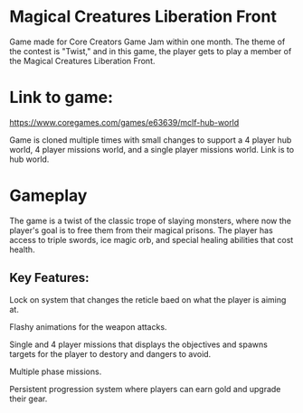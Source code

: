 # Magical Creatures Liberation Front
Game made for Core Creators Game Jam within one month.
The theme of the contest is "Twist," and in this game, the player gets to play a member of the Magical Creatures Liberation Front. 

# Link to game:

https://www.coregames.com/games/e63639/mclf-hub-world

Game is cloned multiple times with small changes to support a 4 player hub world, 4 player missions world, and a single player missions world. Link is to hub world.


# Gameplay
The game is a twist of the classic trope of slaying monsters, where now the player's goal is to free them from their magical prisons.
The player has access to triple swords, ice magic orb, and special healing abilities that cost health.

## Key Features:
Lock on system that changes the reticle baed on what the player is aiming at.

Flashy animations for the weapon attacks.

Single and 4 player missions that displays the objectives and spawns targets for the player to destory and dangers to avoid.

Multiple phase missions.

Persistent progression system where players can earn gold and upgrade their gear.

